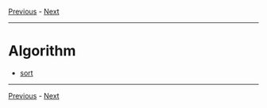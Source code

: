 [Previous](../b__data-structure/README.md) - [Next](../d__design-pattern/README.md)

---

# Algorithm
* [sort](./a__sort/README.md)

---

[Previous](../b__data-structure/README.md) - [Next](../d__design-pattern/README.md)
